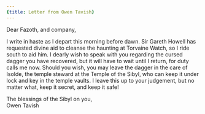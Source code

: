 ```yaml
---
{title: Letter from Owen Tavish}
---
```

Dear Fazoth, and company,

I write in haste as I depart this morning before dawn. Sir Gareth Howell has requested divine aid to cleanse the haunting at Torvaine Watch, so I ride south to aid him. I dearly wish to speak with you regarding the cursed dagger you have recovered, but it will have to wait until I return, for duty calls me now. Should you wish, you may leave the dagger in the care of Isolde, the temple steward at the Temple of the Sibyl, who can keep it under lock and key in the temple vaults. I leave this up to your judgement, but no matter what, keep it secret, and keep it safe!

The blessings of the Sibyl on you,  
Owen Tavish